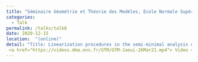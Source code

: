 ```yaml
---
title: "Séminaire Géométrie et Théorie des Modèles, Ecole Normale Supérieure (online)"
categories:
  - Talk
permalink: /talks/talk6
date: 2020-12-15
location:  "(online)"
detail: "Title: Linearization procedures in the semi-minimal analysis of algebraic differential equations"
 <a href="https://videos.dma.ens.fr/GTM/GTM-Jaoui-26Mar21.mp4"> Video </a> <a href = "/assets/pdf/slides-GTM.pdf"> Slides </a>
---
```


